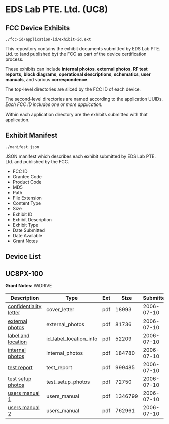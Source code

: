 # EDS Lab PTE. Ltd. (UC8)
## FCC Device Exhibits

```
./fcc-id/application-id/exhibit-id.ext
```

This repository contains the exhibit documents submitted by EDS Lab PTE. Ltd. to (and published by) the FCC as part of the device certification process.

These exhibits can include **internal photos**, **external photos**, **RF test reports**, **block diagrams**, **operational descriptions**, **schematics**, **user manuals**, and various **correspondence**.

The top-level directories are sliced by the FCC ID of each device.

The second-level directories are named according to the application UUIDs. *Each FCC ID includes one or more application.*

Within each application directory are the exhibits submitted with that application. 

## Exhibit Manifest

```
./manifest.json
```

JSON manifest which describes each exhibit submitted by EDS Lab PTE. Ltd. and published by the FCC.

- FCC ID
- Grantee Code
- Product Code
- MD5
- Path
- File Extension
- Content Type
- Size
- Exhibit ID
- Exhibit Description
- Exhibit Type
- Date Submitted
- Date Available
- Grant Notes

## Device List
## UC8PX-100
**Grant Notes:** WiDRIVE

| Description | Type | Ext | Size | Submitted | Available |
| ----------- | ---- | --- | ---- | --------- | --------- |
| [confidentiality letter](UC8PX-100/7d4e679fa186ac8ef1eee45a06169dc4/679031.pdf) | cover_letter | pdf | 18993 | 2006-07-10 | 2006-07-10 |
| [external photos](UC8PX-100/7d4e679fa186ac8ef1eee45a06169dc4/679032.pdf) | external_photos | pdf | 81736 | 2006-07-10 | 2006-07-10 |
| [label and location](UC8PX-100/7d4e679fa186ac8ef1eee45a06169dc4/679033.pdf) | id_label_location_info | pdf | 52209 | 2006-07-10 | 2006-07-10 |
| [internal photos](UC8PX-100/7d4e679fa186ac8ef1eee45a06169dc4/679034.pdf) | internal_photos | pdf | 184780 | 2006-07-10 | 2006-07-10 |
| [test report](UC8PX-100/7d4e679fa186ac8ef1eee45a06169dc4/679035.pdf) | test_report | pdf | 999485 | 2006-07-10 | 2006-07-10 |
| [test setup photos](UC8PX-100/7d4e679fa186ac8ef1eee45a06169dc4/679036.pdf) | test_setup_photos | pdf | 72750 | 2006-07-10 | 2006-07-10 |
| [users manual 1](UC8PX-100/7d4e679fa186ac8ef1eee45a06169dc4/679037.pdf) | users_manual | pdf | 1346799 | 2006-07-10 | 2006-07-10 |
| [users manual 2](UC8PX-100/7d4e679fa186ac8ef1eee45a06169dc4/679038.pdf) | users_manual | pdf | 762961 | 2006-07-10 | 2006-07-10 |
